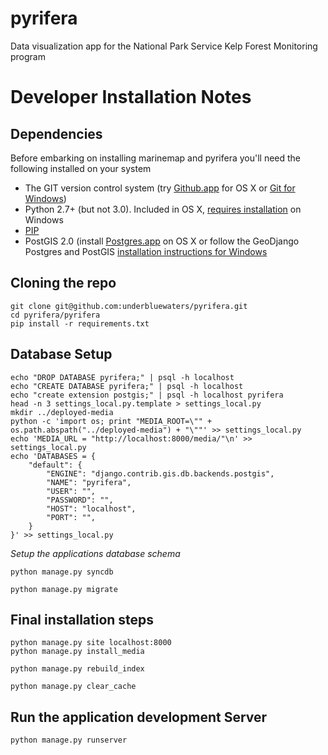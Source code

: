 pyrifera
========

Data visualization app for the National Park Service Kelp Forest Monitoring program

Developer Installation Notes
============================

Dependencies
------------

Before embarking on installing marinemap and pyrifera you'll need the following installed on your system

  * The GIT version control system (try [Github.app](http://mac.github.com/) for OS X or [Git for Windows](http://windows.github.com/))
  * Python 2.7+ (but not 3.0). Included in OS X, [requires installation](http://www.python.org/download/) on Windows
  * [PIP](http://www.pip-installer.org/en/latest/installing.html)
  * PostGIS 2.0 (install [Postgres.app](http://postgresapp.com/) on OS X or follow the GeoDjango Postgres and PostGIS [installation instructions for Windows](https://docs.djangoproject.com/en/dev/ref/contrib/gis/install/#postgresql)

Cloning the repo
----------------

```
git clone git@github.com:underbluewaters/pyrifera.git
cd pyrifera/pyrifera
pip install -r requirements.txt
```

Database Setup
--------------
```
echo "DROP DATABASE pyrifera;" | psql -h localhost
echo "CREATE DATABASE pyrifera;" | psql -h localhost
echo "create extension postgis;" | psql -h localhost pyrifera
head -n 3 settings_local.py.template > settings_local.py
mkdir ../deployed-media
python -c 'import os; print "MEDIA_ROOT=\"" + os.path.abspath("../deployed-media") + "\""' >> settings_local.py 
echo 'MEDIA_URL = "http://localhost:8000/media/"\n' >> settings_local.py
echo 'DATABASES = {
    "default": {
        "ENGINE": "django.contrib.gis.db.backends.postgis",
        "NAME": "pyrifera",
        "USER": "",
        "PASSWORD": "",
        "HOST": "localhost",
        "PORT": "",
    }
}' >> settings_local.py
```

*Setup the applications database schema*
```
python manage.py syncdb
```

```
python manage.py migrate
```

Final installation steps
------------------------

```
python manage.py site localhost:8000
python manage.py install_media
```
```
python manage.py rebuild_index
```
```
python manage.py clear_cache
```

Run the application development Server
--------------------------------------
```
python manage.py runserver
```
